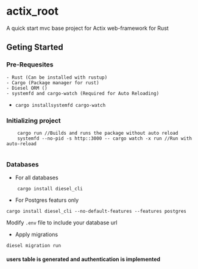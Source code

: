 # actix_root

A quick start mvc base project for Actix web-framework for Rust

## Geting Started

### Pre-Requesites
    - Rust (Can be installed with rustup)
    - Cargo (Package manager for rust)
    - Diesel ORM ()
    - systemfd and cargo-watch (Required for Auto Reloading)
  - `cargo installsystemfd cargo-watch `
  
### Initializing project

```
    cargo run //Builds and runs the package without auto reload
    systemfd --no-pid -s http::3000 -- cargo watch -x run //Run with auto-reload
    
```

### Databases
- For all databases
```
    cargo install diesel_cli
```
- For Postgres featurs only
```
cargo install diesel_cli --no-default-features --features postgres
```

Modify `.env` file to include your database url

- Apply migrations

`diesel migration run`

#### users table is generated and authentication is implemented
    